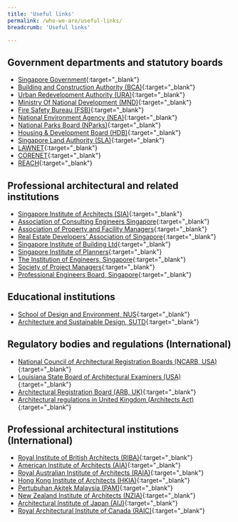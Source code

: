 ```yaml
---
title: 'Useful links'
permalink: /who-we-are/useful-links/
breadcrumb: 'Useful links'

---
```



## Government departments and statutory boards ##
-	[Singapore Government](https://www.gov.sg/){:target="_blank"}
-	[Building and Construction Authority (BCA)](https://www.bca.gov.sg/){:target="_blank"}
-	[Urban Redevelopment Authority (URA)](https://www.ura.gov.sg/){:target="_blank"}
-	[Ministry Of National Development (MND)](https://www.mnd.gov.sg/){:target="_blank"}
-	[Fire Safety Bureau (FSB)](https://www.scdf.gov.sg/){:target="_blank"} 
- [National Environment Agency (NEA)](https://www.nea.gov.sg/){:target="_blank"}
-	[National Parks Board (NParks)](https://www.nparks.gov.sg/){:target="_blank"}
-	[Housing & Development Board (HDB)](https://www.hdb.gov.sg/){:target="_blank"} 
-	[Singapore Land Authority (SLA)](https://www.sla.gov.sg/){:target="_blank"} 
-	[LAWNET](https://www.lawnet.sg/lawnet/web/lawnet/home){:target="_blank"}
-	[CORENET](https://www.corenet.gov.sg/){:target="_blank"}
- [REACH](https://www.reach.gov.sg/){:target="_blank"}
 
## Professional architectural and related institutions ##
-	[Singapore Institute of Architects (SIA)](https://sia.org.sg/){:target="_blank"}
-	[Association of Consulting Engineers Singapore](http://www.aces.org.sg/){:target="_blank"}
-	[Association of Property and Facility Managers](http://www.apfm.org.sg/){:target="_blank"}
-	[Real Estate Developers’ Association of Singapore](http://www.redas.com/){:target="_blank"}
-	[Singapore Institute of Building Ltd](http://www.sibl.com.sg/){:target="_blank"}
-	[Singapore Institute of Planners](https://www.planning.org.sg/){:target="_blank"}
-	[The Institution of Engineers, Singapore](https://www.ies.org.sg/){:target="_blank"}
-	[Society of Project Managers](http://www.sprojm.org.sg/){:target="_blank"}
-	[Professional Engineers Board, Singapore](https://www.peb.gov.sg/){:target="_blank"} 
 
## Educational institutions ##
-	[School of Design and Environment, NUS](http://www.sde.nus.edu.sg/){:target="_blank"} 
-	[Architecture and Sustainable Design, SUTD](https://asd.sutd.edu.sg/){:target="_blank"}
 
## Regulatory bodies and regulations (International) ##
-	[National Council of Architectural Registration Boards (NCARB, USA)](https://www.ncarb.org/){:target="_blank"}
-	[Louisiana State Board of Architectural Examiners (USA)](https://lsbae.com/){:target="_blank"}
-	[Architectural Registration Board (ARB, UK)](http://www.arb.org.uk/){:target="_blank"}
-	[Architectural regulations in United Kingdom (Architects Act)](http://www.legislation.gov.uk/ukpga/1997#aofs){:target="_blank"}
 
## Professional architectural institutions (International) ##
-	[Royal Institute of British Architects (RIBA)](https://www.architecture.com/){:target="_blank"}
-	[American Institute of Architects (AIA)](https://www.aia.org/){:target="_blank"}
-	[Royal Australian Institute of Architects (RAIA)](http://architecture.com.au/){:target="_blank"}
-	[Hong Kong Institute of Architects (HKIA)](http://www.hkia.net/en/Home/Index.htm){:target="_blank"}
-	[Pertubuhan Akitek Malaysia (PAM)](http://www.pam.org.my/){:target="_blank"}
-	[New Zealand Institute of Architects (NZIA)](http://www.nzia.co.nz/){:target="_blank"}
-	[Architectural Institute of Japan (AIJ)](https://www.aij.or.jp/){:target="_blank"}
-	[Royal Architectural Institute of Canada (RAIC)](https://www.raic.org/){:target="_blank"}
